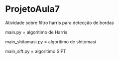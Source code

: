 # ProjetoAula7
Atividade sobre filtro harris para detecção de bordas

main.py = algoritimo de Harris

main_shitomasi.py = algoritimo de shitomasi

main_sift.py = algoritimo SIFT
